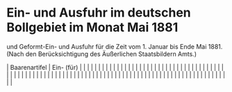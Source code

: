# Ein- und Ausfuhr im deutschen Bollgebiet im Monat Mai 1881

und Geformt-Ein- und Ausfuhr für die Zeit vom 1. Januar bis Ende Mai 1881. (Nach den Berücksichtigung des Äußerlichen Staatsbildern Amts.)

|  Baarenartifel | Ein- (für) |  |  |  |  |  |  |  |  |  |  |  |  |  |  |  |  |  |  |  |  |  |  |  |  |  |  |  |  |  |  |  |  |  |  |  |  |  |  |  |  |  |  |  |  |  |  |  |  |  |  |  |  |  |  |  |  |  |  |  |  |  |  |  |  |  |  |  |  |  |  |  |  |  |  |  |  |  |  |  |  |  |  |  |  |  |  |  |  |  |  |  |  |  |  |  |  |  |  |  | 